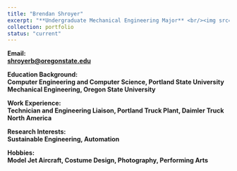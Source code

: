 ```yaml
---
title: "Brendan Shroyer"
excerpt: "**Undergraduate Mechanical Engineering Major** <br/><img src='/images/BrendanShroyer.jpg' width='250' height='250'>"
collection: portfolio
status: "current"
---
```


**Email:** <br/>
**shroyerb@oregonstate.edu**

**Education Background:** <br/>
**Computer Engineering and Computer Science, Portland State University** <br/>
**Mechanical Engineering, Oregon State University** <br/>

**Work Experience:** <br/>
**Technician and Engineering Liaison, Portland Truck Plant, Daimler Truck North America**

**Research Interests:** <br/>
**Sustainable Engineering, Automation**

**Hobbies:** <br/>
**Model Jet Aircraft, Costume Design, Photography, Performing Arts**
